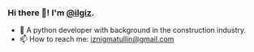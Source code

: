 ### Hi there 👋! I'm [**@ilgiz**](https://github.com/ilgiz-n).

- 🐍 A python developer with background in the construction industry. 
- 📫 How to reach me: iznigmatullin@gmail.com

<!--
**ilgiz-n/ilgiz-n** is a ✨ _special_ ✨ repository because its `README.md` (this file) appears on your GitHub profile.

Here are some ideas to get you started:

- 🔭 I’m currently working on ...
- 🌱 I’m currently learning ...
- 👯 I’m looking to collaborate on ...
- 🤔 I’m looking for help with ...
- 💬 Ask me about ...
- 📫 How to reach me: ...
- 😄 Pronouns: ...
- ⚡ Fun fact: ...
-->

